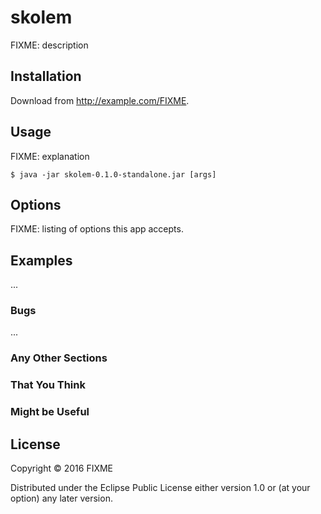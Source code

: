 # skolem

FIXME: description

## Installation

Download from http://example.com/FIXME.

## Usage

FIXME: explanation

    $ java -jar skolem-0.1.0-standalone.jar [args]

## Options

FIXME: listing of options this app accepts.

## Examples

...

### Bugs

...

### Any Other Sections
### That You Think
### Might be Useful

## License

Copyright © 2016 FIXME

Distributed under the Eclipse Public License either version 1.0 or (at
your option) any later version.
